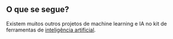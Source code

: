 ## O que se segue?

Existem muitos outros projetos de machine learning e IA no kit de ferramentas de [inteligência artificial](https://projects.raspberrypi.org/pt-PT/pathways/ai-toolkit).
